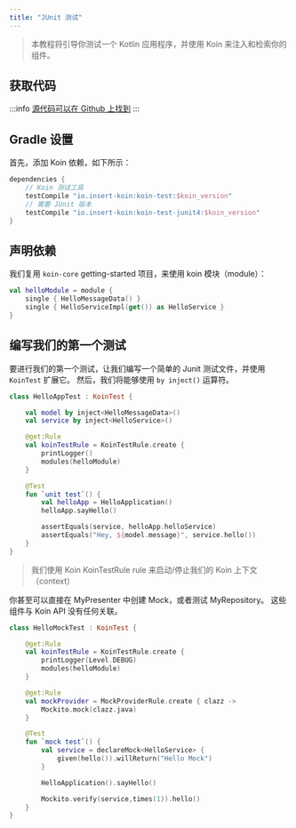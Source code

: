 ```yaml
---
title: "JUnit 测试"
---
```

> 本教程将引导你测试一个 Kotlin 应用程序，并使用 Koin 来注入和检索你的组件。

## 获取代码

:::info
[源代码可以在 Github 上找到](https://github.com/InsertKoinIO/koin-getting-started/tree/main/kotlin)
:::

## Gradle 设置

首先，添加 Koin 依赖，如下所示：

```groovy
dependencies {
    // Koin 测试工具
    testCompile "io.insert-koin:koin-test:$koin_version"
    // 需要 JUnit 版本
    testCompile "io.insert-koin:koin-test-junit4:$koin_version"
}
```

## 声明依赖

我们复用 `koin-core` getting-started 项目，来使用 koin 模块（module）：

```kotlin
val helloModule = module {
    single { HelloMessageData() }
    single { HelloServiceImpl(get()) as HelloService }
}
```

## 编写我们的第一个测试

要进行我们的第一个测试，让我们编写一个简单的 Junit 测试文件，并使用 `KoinTest` 扩展它。 然后，我们将能够使用 `by inject()` 运算符。

```kotlin
class HelloAppTest : KoinTest {

    val model by inject<HelloMessageData>()
    val service by inject<HelloService>()

    @get:Rule
    val koinTestRule = KoinTestRule.create {
        printLogger()
        modules(helloModule)
    }

    @Test
    fun `unit test`() {
        val helloApp = HelloApplication()
        helloApp.sayHello()

        assertEquals(service, helloApp.helloService)
        assertEquals("Hey, ${model.message}", service.hello())
    }
}
```

> 我们使用 Koin KoinTestRule rule 来启动/停止我们的 Koin 上下文（context）

你甚至可以直接在 MyPresenter 中创建 Mock，或者测试 MyRepository。 这些组件与 Koin API 没有任何关联。

```kotlin
class HelloMockTest : KoinTest {

    @get:Rule
    val koinTestRule = KoinTestRule.create {
        printLogger(Level.DEBUG)
        modules(helloModule)
    }

    @get:Rule
    val mockProvider = MockProviderRule.create { clazz ->
        Mockito.mock(clazz.java)
    }

    @Test
    fun `mock test`() {
        val service = declareMock<HelloService> {
            given(hello()).willReturn("Hello Mock")
        }

        HelloApplication().sayHello()

        Mockito.verify(service,times(1)).hello()
    }
}
```